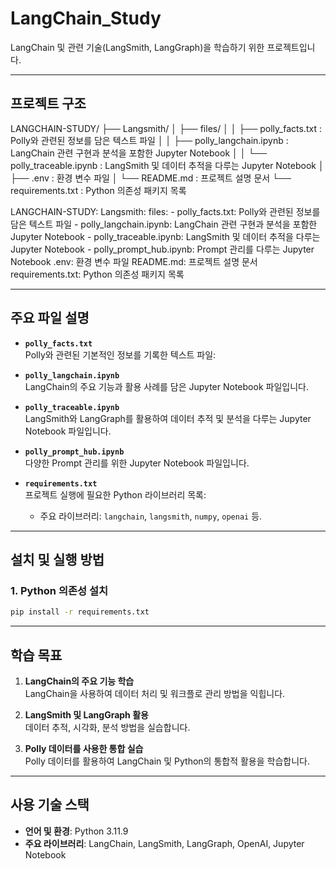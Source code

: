# LangChain_Study

LangChain 및 관련 기술(LangSmith, LangGraph)을 학습하기 위한 프로젝트입니다.

---

## 프로젝트 구조
LANGCHAIN-STUDY/
  ├── Langsmith/
  │   ├── files/
  │   │   ├── polly_facts.txt        : Polly와 관련된 정보를 담은 텍스트 파일
  │   │   ├── polly_langchain.ipynb  : LangChain 관련 구현과 분석을 포함한 Jupyter Notebook
  │   │   └── polly_traceable.ipynb  : LangSmith 및 데이터 추적을 다루는 Jupyter Notebook
  │   ├── .env                      : 환경 변수 파일
  │   └── README.md                 : 프로젝트 설명 문서
  └── requirements.txt              : Python 의존성 패키지 목록
  

  LANGCHAIN-STUDY:
  Langsmith:
    files:
      - polly_facts.txt: Polly와 관련된 정보를 담은 텍스트 파일
      - polly_langchain.ipynb: LangChain 관련 구현과 분석을 포함한 Jupyter Notebook
      - polly_traceable.ipynb: LangSmith 및 데이터 추적을 다루는 Jupyter Notebook
      - polly_prompt_hub.ipynb: Prompt 관리를 다루는 Jupyter Notebook
    .env: 환경 변수 파일
    README.md: 프로젝트 설명 문서
  requirements.txt: Python 의존성 패키지 목록

---

## 주요 파일 설명

- **`polly_facts.txt`**  
  Polly와 관련된 기본적인 정보를 기록한 텍스트 파일:

- **`polly_langchain.ipynb`**  
  LangChain의 주요 기능과 활용 사례를 담은 Jupyter Notebook 파일입니다.

- **`polly_traceable.ipynb`**  
  LangSmith와 LangGraph를 활용하여 데이터 추적 및 분석을 다루는 Jupyter Notebook 파일입니다.

- **`polly_prompt_hub.ipynb`**  
  다양한 Prompt 관리를 위한 Jupyter Notebook 파일입니다.

- **`requirements.txt`**  
  프로젝트 실행에 필요한 Python 라이브러리 목록:
  - 주요 라이브러리: `langchain`, `langsmith`, `numpy`, `openai` 등.

---

## 설치 및 실행 방법

### 1. Python 의존성 설치
```bash
pip install -r requirements.txt
```
---

## 학습 목표

1. **LangChain의 주요 기능 학습**  
   LangChain을 사용하여 데이터 처리 및 워크플로 관리 방법을 익힙니다.

2. **LangSmith 및 LangGraph 활용**  
   데이터 추적, 시각화, 분석 방법을 실습합니다.

3. **Polly 데이터를 사용한 통합 실습**  
   Polly 데이터를 활용하여 LangChain 및 Python의 통합적 활용을 학습합니다.

---

## 사용 기술 스택

- **언어 및 환경**: Python 3.11.9
- **주요 라이브러리**: LangChain, LangSmith, LangGraph, OpenAI, Jupyter Notebook